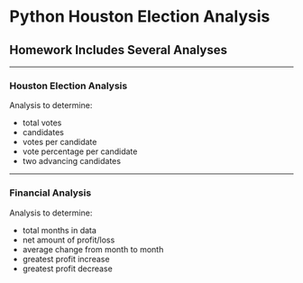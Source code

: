 # Python Houston Election Analysis

## Homework Includes Several Analyses
____________________

### Houston Election Analysis 

Analysis to determine: 
 * total votes
 * candidates
 * votes per candidate
 * vote percentage per candidate
 * two advancing candidates
__________________

### Financial Analysis 

Analysis to determine: 
 * total months in data
 * net amount of profit/loss
 * average change from month to month
 * greatest profit increase
 * greatest profit decrease
